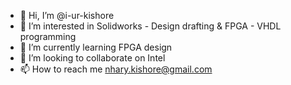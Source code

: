 - 👋 Hi, I’m @i-ur-kishore
- 👀 I’m interested in Solidworks - Design drafting & FPGA - VHDL programming
- 🌱 I’m currently learning FPGA design
- 💞️ I’m looking to collaborate on Intel
- 📫 How to reach me nhary.kishore@gmail.com

<!---
i-ur-kishore/i-ur-kishore is a ✨ special ✨ repository because its `README.md` (this file) appears on your GitHub profile.
You can click the Preview link to take a look at your changes.
--->
